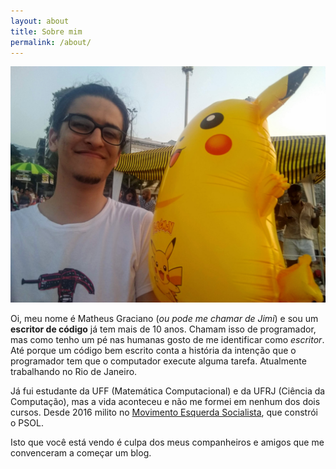 ```yaml
---
layout: about
title: Sobre mim
permalink: /about/
---
```

![rapaz branco na praia sorrindo com o pikachu do lado](/assets/img/jimi-com-pikachu.jpg)

Oi, meu nome é Matheus Graciano (*ou pode me chamar de Jimi*) e sou um **escritor de código** já tem mais de 10 anos. Chamam isso de programador, mas como tenho um pé nas humanas gosto de me identificar como *escritor*. Até porque um código bem escrito conta a história da intenção que o programador tem que o computador execute alguma tarefa. Atualmente trabalhando no Rio de Janeiro.

Já fui estudante da UFF (Matemática Computacional) e da UFRJ (Ciência da Computação), mas a vida aconteceu e não me formei em nenhum dos dois cursos. Desde 2016 milito no [Movimento Esquerda Socialista](https://esquerdasocialista.com.br/), que constrói o PSOL.

Isto que você está vendo é culpa dos meus companheiros e amigos que me convenceram a começar um blog.

